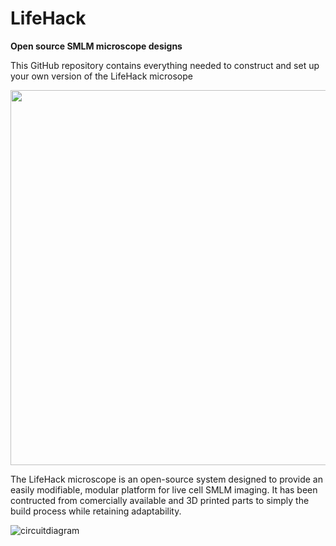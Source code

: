 # LifeHack
**Open source SMLM microscope designs**

This GitHub repository contains everything needed to construct and set up your own version of the LifeHack microsope


<img src="https://github.com/Joshedwards222/LifeHack/blob/master/Images/Microscope-body_Low_angle.png" width="600">

The LifeHack microscope is an open-source system designed to provide an easily modifiable, modular platform for live cell SMLM imaging. It has been contructed from comercially available and 3D printed parts to simply the build process while retaining adaptability.





![circuitdiagram](https://github.com/Joshedwards222/LifeHack/blob/master/Designs/Line%20Drawings/Circuit%20Diagram.jpg)
